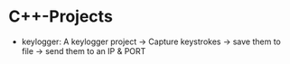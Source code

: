 # C++-Projects

- keylogger: A keylogger project -> Capture keystrokes -> save them to file -> send them to an IP & PORT
